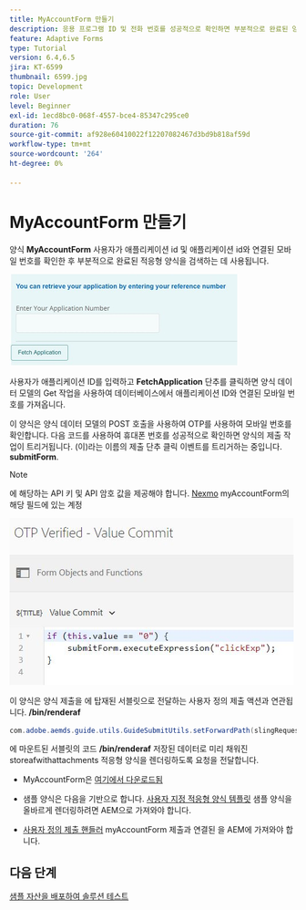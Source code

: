 ```yaml
---
title: MyAccountForm 만들기
description: 응용 프로그램 ID 및 전화 번호를 성공적으로 확인하면 부분적으로 완료된 양식을 검색하도록 myaccount 양식을 만듭니다.
feature: Adaptive Forms
type: Tutorial
version: 6.4,6.5
jira: KT-6599
thumbnail: 6599.jpg
topic: Development
role: User
level: Beginner
exl-id: 1ecd8bc0-068f-4557-bce4-85347c295ce0
duration: 76
source-git-commit: af928e60410022f12207082467d3bd9b818af59d
workflow-type: tm+mt
source-wordcount: '264'
ht-degree: 0%

---
```


# MyAccountForm 만들기

양식 **MyAccountForm** 사용자가 애플리케이션 id 및 애플리케이션 id와 연결된 모바일 번호를 확인한 후 부분적으로 완료된 적응형 양식을 검색하는 데 사용됩니다.

![내 계정 양식](assets/6599.JPG)

사용자가 애플리케이션 ID를 입력하고 **FetchApplication** 단추를 클릭하면 양식 데이터 모델의 Get 작업을 사용하여 데이터베이스에서 애플리케이션 ID와 연결된 모바일 번호를 가져옵니다.

이 양식은 양식 데이터 모델의 POST 호출을 사용하여 OTP를 사용하여 모바일 번호를 확인합니다. 다음 코드를 사용하여 휴대폰 번호를 성공적으로 확인하면 양식의 제출 작업이 트리거됩니다. (이)라는 이름의 제출 단추 클릭 이벤트를 트리거하는 중입니다. **submitForm**.

>[!NOTE]
> 에 해당하는 API 키 및 API 암호 값을 제공해야 합니다. [Nexmo](https://dashboard.nexmo.com/) myAccountForm의 해당 필드에 있는 계정

![trigger-submit](assets/trigger-submit.JPG)



이 양식은 양식 제출을 에 탑재된 서블릿으로 전달하는 사용자 정의 제출 액션과 연관됩니다. **/bin/renderaf**

```java
com.adobe.aemds.guide.utils.GuideSubmitUtils.setForwardPath(slingRequest,"/bin/renderaf",null,null);
```

에 마운트된 서블릿의 코드 **/bin/renderaf** 저장된 데이터로 미리 채워진 storeafwithattachments 적응형 양식을 렌더링하도록 요청을 전달합니다.


* MyAccountForm은 [여기에서 다운로드됨](assets/my-account-form.zip)

* 샘플 양식은 다음을 기반으로 합니다. [사용자 지정 적응형 양식 템플릿](assets/custom-template-with-page-component.zip) 샘플 양식을 올바르게 렌더링하려면 AEM으로 가져와야 합니다.

* [사용자 정의 제출 핸들러](assets/custom-submit-my-account-form.zip) myAccountForm 제출과 연결된 을 AEM에 가져와야 합니다.

## 다음 단계

[샘플 자산을 배포하여 솔루션 테스트](./deploy-this-sample.md)
